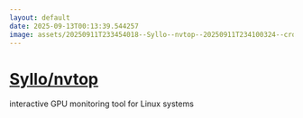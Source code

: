 ```yaml
---
layout: default
date: 2025-09-13T00:13:39.544257
image: assets/20250911T233454018--Syllo--nvtop--20250911T234100324--cropped.png
---
```


# [Syllo/nvtop](https://github.com/Syllo/nvtop)

interactive GPU monitoring tool for Linux systems
